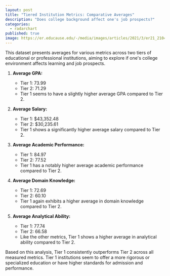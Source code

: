 ```yaml
---
layout: post
title: "Tiered Institution Metrics: Comparative Averages"
description: "Does college background affect one's job prospects?"
categories:
  - radarchart
published: true
image: https://er.educause.edu/-/media/images/articles/2021/3/er21_2104_headerart_1600x900.jpg?hash=00FC032BB2821FDC026F790E887F0F307003E8E4
---
```


<script>
  import ComparingColleges from "$lib/visualisations/ComparingColleges.svelte"
</script>

<ComparingColleges />

This dataset presents averages for various metrics across two tiers of educational or professional institutions, aiming to explore if one's college environment affects learning and job prospects.

1. **Average GPA:**
   - Tier 1: 73.99
   - Tier 2: 71.29
   - Tier 1 seems to have a slightly higher average GPA compared to Tier 2.

2. **Average Salary:**
   - Tier 1: $43,352.48
   - Tier 2: $30,235.61
   - Tier 1 shows a significantly higher average salary compared to Tier 2.

3. **Average Academic Performance:**
   - Tier 1: 84.97
   - Tier 2: 77.52
   - Tier 1 has a notably higher average academic performance compared to Tier 2.

4. **Average Domain Knowledge:**
   - Tier 1: 72.69
   - Tier 2: 60.10
   - Tier 1 again exhibits a higher average in domain knowledge compared to Tier 2.

5. **Average Analytical Ability:**
   - Tier 1: 77.74
   - Tier 2: 66.58
   - Like the other metrics, Tier 1 shows a higher average in analytical ability compared to Tier 2.

Based on this analysis, Tier 1 consistently outperforms Tier 2 across all measured metrics. Tier 1 institutions seem to offer a more rigorous or specialized education or have higher standards for admission and performance.
